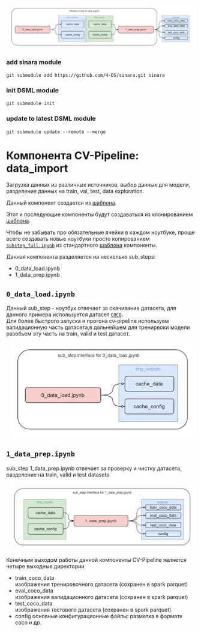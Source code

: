 ![interface data_import_inteface.drawio](./imgs/data_import_inteface.drawio.png)

### add sinara module  
```
git submodule add https://github.com/4-DS/sinara.git sinara
```  

### init DSML module  
```
git submodule init
```

### update to latest DSML module
```
git submodule update --remote --merge
```

# Компонента CV-Pipeline: data_import

Загрузка данных из различных источников, выбор данных для модели, разделение данных на train, val, test, data exploration.

Данный компонент создается из [шаблона](https://github.com/4-DS/step_template).

Этот и последующие компоненты будут создаваться из клонированием [шаблона](https://git.nlmk.com/dsml_components/libs/dsml_component_template).

Чтобы не забывать про обязательные ячейки в каждом ноутбуке, проще всего создавать новые ноутбуки просто копированием [`substep_full.ipynb`](https://github.com/4-DS/step_template/blob/main/substep_full.ipynb) из стандартного [шаблона](https://git.nlmk.com/dsml_components/libs/dsml_component_template) компоненты.

Данная компонента разделяется на несколько sub_steps: 
- 0_data_load.ipynb 
- 1_data_prep.ipynb

## `0_data_load.ipynb`
Данный sub_step - ноутбук отвечает за скачивание датасета, для данного примера используется датасет [`COCO`](http://images.cocodataset.org/).     
Для более быстрого запуска и прогона cv-pipeline используем валидационную часть датасета,в дальнейшем для тренирвоки модели разобьем эту часть на train, valid и test датасет.

![interface 0_data_load](./imgs/0_data_load_inteface.drawio.png)

## `1_data_prep.ipynb`
sub_step 1_data_prep.ipynb отвечает за проверку и чистку датасета, разделение на train, valid и test datasets

![interface 0_data_load](./imgs/1_data_prep_inteface.drawio.png)

Конечным выходом работы данной компоненты CV-Pipeline является четыре выходные директории 
- train_coco_data     
изображения тренировочного датасета (сохранен в spark parquet)
- eval_coco_data    
изображения валидационного датасета (сохранен в spark parquet)
- test_coco_data    
изображения тестового датасета (сохранен в spark parquet)
- config
основные конфигурационные файлы: разметка в формате coco и др.
